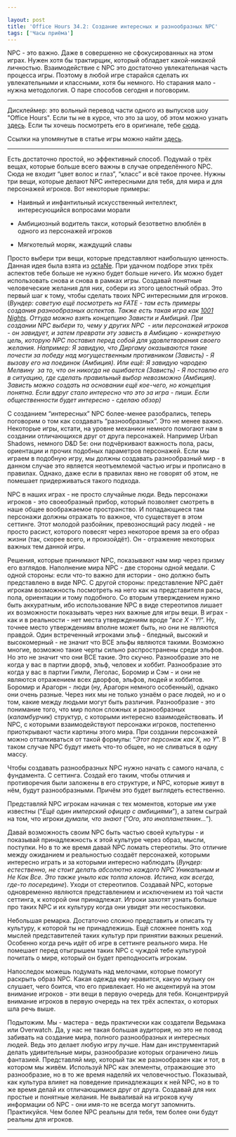 ```yaml
---

layout: post
title: 'Office Hours 34.2: Создание интересных и разнообразных NPC'
tags: ['Часы приёма']
---
```


NPC - это важно. Даже в совершенно не сфокусированных на этом играх. Нужен хотя бы трактирщик, который обладает какой-никакой личностью. Взаимодействие с NPC это достаточно увлекательная часть процесса игры. Поэтому в любой игре старайся сделать их увлекательными и классными, хотя бы немного. Но старания мало - нужна методология. О паре способов сегодня и поговорим.





* * *





Дисклеймер: это вольный перевод части одного из выпусков шоу "Office Hours". Если ты не в курсе, что это за шоу, об этом можно узнать [здесь](https://rpgbasement.xyz/2017-03-21-o_o_wtf/). Если ты хочешь посмотреть его в оригинале, тебе [сюда](https://www.youtube.com/playlist?list=PLAmPx8nWedFVGdrP2JmcYzdvZC8sWV5b4).  

Ссылки на упомянутые в статье игры можно найти [здесь](https://rpgbasement.xyz/2017-07-08-o_o_b_s/).





* * *



Есть достаточно простой, но эффективный способ. Подумай о трёх вещах, которые больше всего важны в случае определённого NPC. Сюда не входит “цвет волос и глаз”, “класс” и всё такое прочее. Нужны три вещи, которые делают NPC интересными для тебя, для мира и для персонажей игроков. Вот некоторые примеры:




    
  * Наивный и инфантильный искусственный интеллект, интересующийся вопросами морали

    
  * Амбициозный водитель такси, который безответно влюблён в одного из персонажей игроков

    
  * Мягкотелый моряк, жаждущий славы



Просто выбери три вещи, которые представляют наибольшую ценность. Данная идея была взята из [octaNe](https://rpgbasement.xyz/2017-07-08-o_o_b_s/). При удачном подборе этих трёх аспектов тебе больше не нужно будет больше ничего. Их можно будет использовать снова и снова в рамках игры. Создавай понятные человеческие желания для них, собери из этого целостный образ. Это первый шаг к тому, чтобы сделать твоих NPC интересными для игроков. (_Вундер: советую ещё посмотреть на FATE - там есть примеры создания разнообразных аспектов. Также есть такая игра как [1001 Nights](http://nightskygames.com/welcome/game/1001Nights). Оттуда можно взять концепцию Зависти и Амбиций. При создании NPC выбери то, чему у других NPC  - или персонажей игроков - он завидует, и затем преврати эту зависть в Амбицию - конкретную цель, которую NPC поставил перед собой для удовлетворения своего желания. Например: Я завидую, что Диргаму оказываются такие почести за победу над могущественным противником (Зависть) - Я вызову его на поединок (Амбиция). Или ещё: Я завидую чародею Мелвину  за то, что он никогда не ошибается (Зависть) - Я поставлю его в ситуацию, где сделать правильный выбор невозможно (Амбиция). Зависть можно создать на основании ещё кое-чего, но концепция понятна. Если вдруг стало интересно что это за игра - пиши. Если общественности будет интересно - сделаю обзор)_

С созданием “интересных” NPC более-менее разобрались, теперь поговорим о том как создавать “разнообразных”. Это не менее важно. Некоторые игры, кстати, на уровне механики немного помогают нам в создании отличающихся друг от друга персонажей. Например Urban Shadows, немного D&D 5e: они подчёркивают важность пола, расы, ориентации и прочих подобных параметров персонажей. Если мы играем в подобную игру, мы должны создавать разнообразный мир - в данном случае это является неотъемлемой частью игры и прописано в правилах. Однако, даже если в правилах явно не говорят об этом, не помешает придерживаться такого подхода. 

NPC в наших играх - не просто случайные люди. Ведь персонажи игроков - это своеобразный прибор, который позволяет смотреть в наше общее воображаемое пространство. И попадающиеся там персонажи должны отражать то важное, что существует в этом сеттинге. Этот молодой разбойник, превозносящий расу людей - не просто расист, которого повесят через некоторое время за его образ жизни (так, скорее всего, и произойдёт). Он - отражение некоторых важных тем данной игры. 

Решения, которые принимают NPC, показывают нам мир через призму его взглядов. Наполнение мира NPC - две стороны одной медали. С одной стороны: если что-то важно для истории - оно должно быть представлено в виде NPC. С другой стороны: представление NPC даёт игрокам возможность посмотреть на него как на представителя расы, пола, ориентации и тому подобного.
Со вторым утверждением нужно быть аккуратным, ибо использование NPC в виде стереотипов лишает их возможности показывать через них важные для игры вещи. В играх - как и в реальности - нет места утверждениям вроде “_все X - Y!_”. Ну, точнее место утверждениям вполне может быть, но они не являются правдой. Один встреченный игроками эльф - бледный, высокий и высокомерный - не значит что ВСЕ эльфы являются такими. Возможно многие, возможно такие черты сильно распространены среди эльфов. Но это не значит что они ВСЕ такие. Это скучно. Разнообразие это не когда у вас в партии дворф, эльф, человек и хоббит. Разнообразие это когда у вас в партии Гимли, Леголас, Боромир и Сэм - и они не являются отражением всех дворфов, эльфов, людей и хоббитов. Боромир и Арагорн - люди (ну, Арагорн немного особенный), однако они очень разные. Через них мы не только узнаём о расе людей, но и о том, какие между людьми могут быть различия. Разнообразие - это понимание того, что мир полон сложных и разнообразных (_каламбурчик_) структур, с которыми интересно взаимодействовать. И NPC, с которыми взаимодействуют персонажи игроков, постепенно приоткрывают части картины этого мира. При создании персонажей можно отталкиваться от такой формулы: “_Этот персонаж как X, но Y_”. В таком случае NPC будут иметь что-то общее, но не сливаться в одну массу. 

Чтобы создавать разнообразных NPC нужно начать с самого начала, с фундамента. С сеттинга. Создай его таким, чтобы отличия и противоречия были заложены в его структуре, и NPC, которые живут в нём, будут разнообразными. Причём это будет выглядеть естественно. 

Представляй NPC игрокам начиная с тех моментов, которые им уже известны (“_Ещё один имперский офицер с амбициями_”), а затем сыграй на том, что игроки _думали, что знают_ (“_Ого, это инопланетянин…_”). 

Давай возможность своим NPC быть частью своей культуры - и показывай принадлежность к этой культуре через образ, мысли, поступки. Но в то же время давай NPC ломать стереотипы. Это отличие между ожиданием и реальностью создаёт персонажей, которыми интересно играть и за которыми интересно наблюдать (_Вундер: естественно, не стоит делать абсолютно каждого NPC Уникальным и Не Как Все. Это также уныло как толпа клонов. Истина, как всегда, где-то посередине_). Уходи от стереотипов. Создавай NPC, которые одновременно являются представлением и исключением из той части сеттинга, к которой они принадлежат. Игроки захотят узнать больше про таких NPC и их культуру когда они увидят эти несостыковки.

Небольшая ремарка. Достаточно сложно представить и описать ту культуру, к которой ты не принадлежишь. Ещё сложнее понять ход мыслей представителей таких культур при принятии важных решений. Особенно когда речь идёт об игре в сеттинге реального мира. Не помешает перед отыгрышем таких NPC с чуждой тебе культурой почитать о мире, который он будет преподносить игрокам.

Напоследок можешь подумать над мелочами, которые помогут раскрыть образ NPC. Какая одежда ему нравится, какую музыку он слушает, чего боится, что его привлекает. Но не акцентируй на этом внимание игроков - эти вещи в первую очередь для тебя. Концентрируй внимание игроков в первую очередь на тех трёх аспектах, о которых шла речь выше.

Подытожим. Мы - мастера - ведь практически как создатели Ведьмака или Overwatch. Да, у нас не такая большая аудитория, но это не повод забивать на создание мира, полного разнообразных и интересных людей. Ведь это делает любую игру лучше. Нам дан инструментарий делать удивительные миры, разнообразие которых ограничено лишь фантазией. Представляй мир, который так же разнообразен как и тот, в котором мы живём. Используй NPC как элементы, отражающие это разнообразие, но в то же время наделяй их человечностью. Показывай, как культура влияет на поведение принадлежащих к ней NPC, но в то же время делай их отличающимися друг от друга. Создавай для них простые и понятные желания. Не вываливай на игроков кучу информации об NPC - они имя-то не всегда могут запомнить. Практикуйся. Чем более NPC реальны для тебя, тем более они будут реальны для игроков.



* * *







